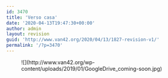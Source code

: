 ```yaml
---
id: 3470
title: 'Verso casa'
date: '2020-04-13T19:47:30+00:00'
author: admin
layout: revision
guid: 'http://www.van42.org/2020/04/13/1827-revision-v1/'
permalink: '/?p=3470'
---
```


<div class="wp-container-3927 wp-block-columns has-2-columns"><div class="wp-container-3925 wp-block-column"><figure class="wp-block-image">![](http://www.van42.org/wp-content/uploads/2019/01/GoogleDrive_coming-soon.jpg)</figure></div><div class="wp-container-3926 wp-block-column"></div></div>